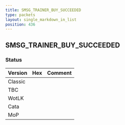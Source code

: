 ```yaml
---
title: SMSG_TRAINER_BUY_SUCCEEDED
type: packets
layout: single_markdown_in_list
position: 436
---
```


## SMSG_TRAINER_BUY_SUCCEEDED

### Status

Version | Hex | Comment
---------- | ---------- | ---------- 
Classic |  |  
TBC |  |  
WotLK |  |  
Cata |  |  
MoP |  |  